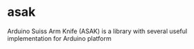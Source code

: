 # asak
Arduino Suiss Arm Knife (ASAK) is a library with several useful implementation for Arduino platform
